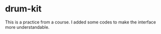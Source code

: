 # drum-kit
This is a practice from a course. I added some codes to make the interface more understandable.

